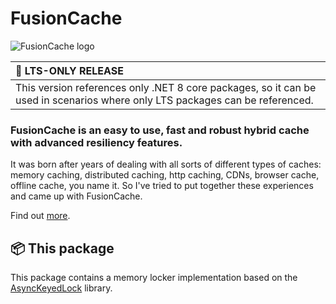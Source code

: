﻿# FusionCache

![FusionCache logo](https://raw.githubusercontent.com/ZiggyCreatures/FusionCache/main/docs/logo-256x256.png)

| 📣 LTS-ONLY RELEASE |
|:--|
| This version references only .NET 8 core packages, so it can be used in scenarios where only LTS packages can be referenced. |

### FusionCache is an easy to use, fast and robust hybrid cache with advanced resiliency features.

It was born after years of dealing with all sorts of different types of caches: memory caching, distributed caching, http caching, CDNs, browser cache, offline cache, you name it. So I've tried to put together these experiences and came up with FusionCache.

Find out [more](https://github.com/ZiggyCreatures/FusionCache).

## 📦 This package

This package contains a memory locker implementation based on the [AsyncKeyedLock](https://github.com/MarkCiliaVincenti/AsyncKeyedLock) library.